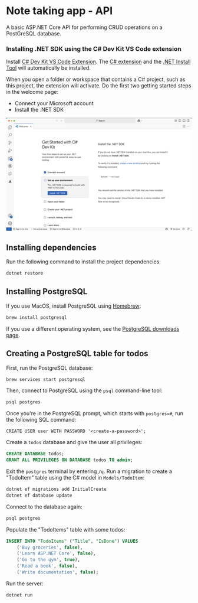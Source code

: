 # Note taking app - API

A basic ASP.NET Core API for performing CRUD operations on a PostGreSQL database.

### Installing .NET SDK using the C# Dev Kit VS Code extension

Install [C# Dev Kit VS Code Extension](https://marketplace.visualstudio.com/items?itemName=ms-dotnettools.csdevkit). The [C# extension](https://marketplace.visualstudio.com/items?itemName=ms-dotnettools.csharp) and the [.NET Install Tool](https://marketplace.visualstudio.com/items?itemName=ms-dotnettools.vscode-dotnet-runtime) will automatically be installed.

When you open a folder or workspace that contains a C# project, such as this project, the extension will activate. Do the first two getting started steps in the welcome page:

- Connect your Microsoft account
- Install the .NET SDK

![](/assets/images/csharp-vscode-extension.png)

## Installing dependencies

Run the following command to install the project dependencies:

```bash
dotnet restore
```


## Installing PostgreSQL

If you use MacOS, install PostgreSQL using [Homebrew](https://brew.sh/):

```sh
brew install postgresql
```

If you use a different operating system, see the [PostgreSQL downloads page](https://www.postgresql.org/download/). 


## Creating a PostgreSQL table for todos

First, run the PostgreSQL database:

```bash
brew services start postgresql
```

Then, connect to PostgreSQL using the `psql` command-line tool:

```bash
psql postgres
```

Once you're in the PostgreSQL prompt, which starts with `postgres=#`, run the following SQL command:

```
CREATE USER user WITH PASSWORD '<create-a-password>';
```

Create a `todos` database and give the user all privileges:

```sql
CREATE DATABASE todos;
GRANT ALL PRIVILEGES ON DATABASE todos TO admin;
```

Exit the `postgres` terminal by entering `/q`. Run a migration to create a "TodoItem" table using the C# model in `Models/TodoItem`:

```bash
dotnet ef migrations add InitialCreate
dotnet ef database update
```

Connect to the database again:

```bash
psql postgres
```

Populate the "TodoItems" table with some todos:

```sql
INSERT INTO "TodoItems" ("Title", "IsDone") VALUES
    ('Buy groceries', false),
    ('Learn ASP.NET Core', false),
    ('Go to the gym', true),
    ('Read a book', false),
    ('Write documentation', false);
```

Run the server:

```bash
dotnet run
```

